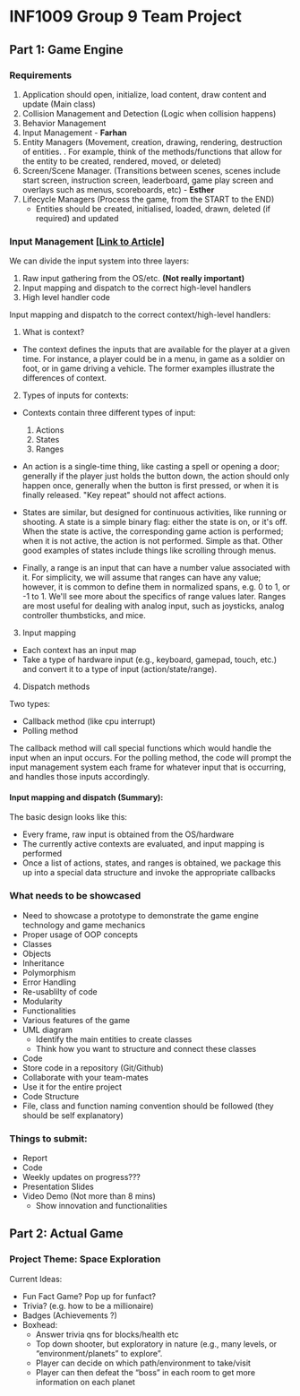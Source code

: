 # INF1009 Group 9 Team Project

## Part 1: Game Engine

### Requirements

1. Application should open, initialize, load content, draw content and update (Main class)
2. Collision Management and Detection (Logic when collision happens)
3. Behavior Management
4. Input Management - **Farhan**
5. Entity Managers (Movement, creation, drawing, rendering, destruction of entities. . For example, think of the methods/functions that allow for the entity to be created, rendered, moved, or deleted)
6. Screen/Scene Manager. (Transitions between scenes, scenes include start screen, instruction screen, leaderboard, game play screen and overlays such as menus, scoreboards, etc) - **Esther**
8. Lifecycle Managers (Process the game, from the START to the END)
    - Entities should be created, initialised, loaded, drawn, deleted (if required) and updated

### Input Management [[Link to Article]](https://www.gamedev.net/blogs/entry/2250186-designing-a-robust-input-handling-system-for-games/)

We can divide the input system into three layers:

1. Raw input gathering from the OS/etc. **(Not really important)**
2. Input mapping and dispatch to the correct high-level handlers
3. High level handler code 

Input mapping and dispatch to the correct context/high-level handlers:

1. What is context?

- The context defines the inputs that are available for the player at a given time. For instance, a player could be in a menu, in game as a soldier on foot, or in game driving a vehicle. The former examples illustrate the differences of context.

2. Types of inputs for contexts:

- Contexts contain three different types of input:

    1. Actions
    2. States
    3. Ranges
    
- An action is a single-time thing, like casting a spell or opening a door; generally if the player just holds the button down, the action should only happen once, generally when the button is first pressed, or when it is finally released. "Key repeat" should not affect actions.

- States are similar, but designed for continuous activities, like running or shooting. A state is a simple binary flag: either the state is on, or it's off. When the state is active, the corresponding game action is performed; when it is not active, the action is not performed. Simple as that. Other good examples of states include things like scrolling through menus.

- Finally, a range is an input that can have a number value associated with it. For simplicity, we will assume that ranges can have any value; however, it is common to define them in normalized spans, e.g. 0 to 1, or -1 to 1. We'll see more about the specifics of range values later. Ranges are most useful for dealing with analog input, such as joysticks, analog controller thumbsticks, and mice.

3. Input mapping

- Each context has an input map
- Take a type of hardware input (e.g., keyboard, gamepad, touch, etc.) and convert it to a type of input (action/state/range). 

4. Dispatch methods

Two types:

- Callback method (like cpu interrupt)
- Polling method
    
The callback method will call special functions which would handle the input when an input occurs. For the polling method, the code will prompt the input management system each frame for whatever input that is occurring, and handles those inputs accordingly.

#### Input mapping and dispatch (Summary):
The basic design looks like this:

- Every frame, raw input is obtained from the OS/hardware
- The currently active contexts are evaluated, and input mapping is performed
- Once a list of actions, states, and ranges is obtained, we package this up into a special data structure and invoke the appropriate callbacks

    
### What needs to be showcased

- Need to showcase a prototype to demonstrate the game engine technology and
game mechanics
- Proper usage of OOP concepts
- Classes
- Objects 
- Inheritance
- Polymorphism
- Error Handling
- Re-usablilty of code
- Modularity
- Functionalities
- Various features of the game
- UML diagram
  - Identify the main entities to create classes
  - Think how you want to structure and connect these classes
- Code
- Store code in a repository (Git/Github)
- Collaborate with your team-mates
- Use it for the entire project
- Code Structure
- File, class and function naming convention should be followed (they should be self explanatory)

### Things to submit:
- Report
- Code
- Weekly updates on progress???
- Presentation Slides
- Video Demo (Not more than 8 mins)
  - Show innovation and functionalities
    
## Part 2: Actual Game

### Project Theme: Space Exploration

Current Ideas: 
- Fun Fact Game?  Pop up for funfact?
- Trivia? (e.g. how to be a millionaire)
- Badges (Achievements ?)
- Boxhead:	
  - Answer trivia qns for blocks/health etc
  - Top down shooter, but exploratory in nature (e.g., many levels, or “environment/planets” to explore”. 
  - Player can decide on which path/environment to take/visit
  - Player can then defeat the “boss” in each room to get more information on each planet

